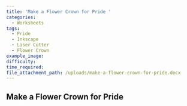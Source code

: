 ```yaml
---
title: 'Make a Flower Crown for Pride '
categories:
  - Worksheets
tags:
  - Pride
  - Inkscape
  - Laser Cutter
  - Flower Crown
example_image:
difficulty:
time_required:
file_attachment_path: /uploads/make-a-flower-crown-for-pride.docx
---
```

## Make a Flower Crown for Pride&nbsp;
